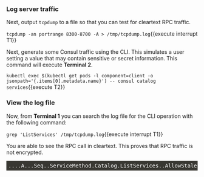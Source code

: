 <style>
    pre.console {
        background-color: #383732 !important;
        font-family: "Fira Mono","DejaVu Sans Mono",Menlo,Consolas,"Liberation Mono",Monaco,"Lucida Console",monospace;
        color: white;
        padding: 5px;
    }
</style>

### Log server traffic

Next, output `tcpdump` to a file so that you can test for cleartext RPC traffic.

`tcpdump -an portrange 8300-8700 -A > /tmp/tcpdump.log`{{execute interrupt T1}}

Next, generate some Consul traffic using the CLI. This simulates a user setting a value that
may contain sensitive or secret information. This command will execute **Terminal 2**.

`kubectl exec $(kubectl get pods -l component=client -o jsonpath='{.items[0].metadata.name}') -- consul catalog services`{{execute T2}}

### View the log file

Now, from **Terminal 1** you can search the log file for the CLI operation with the following command:

`grep 'ListServices' /tmp/tcpdump.log`{{execute interrupt T1}}

You are able to see the RPC call in cleartext. This proves that RPC traffic
is not encrypted.

<pre class="console">
....A...Seq..ServiceMethod.Catalog.ListServices..AllowStale..Datacenter.dc1.Filter..MaxAge..MaxQueryTime..MaxStaleDuration..MinQueryIndex..MustRevalidate..NodeMetaFilters..RequireConsistent..Source..Datacenter..Ip..Node..Segment..StaleIfError..Token..UseCache.
</pre>

